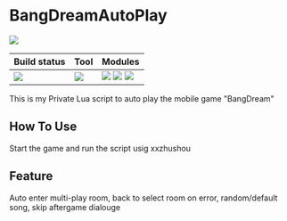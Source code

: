 # BangDreamAutoPlay
![](https://img.shields.io/badge/Release-Beta1.0-ff3b72.svg)

| Build status |   Tool   | Modules |
| ---- | -------- | ----------|
| ![](https://img.shields.io/badge/build-passing-brightgreen.svg) |  ![](https://img.shields.io/badge/XSPIDE-2.0.1.3-blue.svg)|![](https://img.shields.io/badge/BandBattle-1.0-d778ff.svg) ![](https://img.shields.io/badge/MultiLive-1.1-ff3b72.svg) ![](https://img.shields.io/badge/ScoreChallenge-1.0-d778ff.svg)|


This is my Private Lua script to auto play the mobile game "BangDream"
## How To Use
Start the game and run the script usig xxzhushou
## Feature
Auto enter multi-play room, back to select room on error, random/default song, skip aftergame dialouge